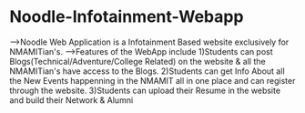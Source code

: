 # Noodle-Infotainment-Webapp
-->Noodle Web Application is a Infotainment Based website exclusively for NMAMITian's.
-->Features of the WebApp include
1)Students can post Blogs(Technical/Adventure/College Related) on the website & all the NMAMITian's have access to the Blogs.
2)Students can get Info About all the New Events happenning in the NMAMIT all in one place and can register through the website.
3)Students can upload their Resume in the website and build their Network & Alumni
